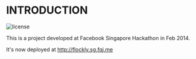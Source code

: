 # INTRODUCTION
![license](http://www.wtfpl.net/wp-content/uploads/2012/12/wtfpl-badge-1.png)

This is a project developed at Facebook Singapore Hackathon in Feb 2014.

It's now deployed at http://flockly.sg.fqj.me

